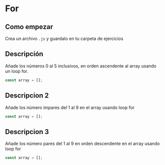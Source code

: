 # For

## Como empezar

Crea un archivo `.js` y guardalo en tu carpeta de ejercicios

## Descripción

Añade los números 0 al 5 inclusivos, en orden ascendente al array usando un loop for.

```js
const array = [];
```

## Descripcion 2

Añade los número impares del 1 al 9 en el array usando loop for

```js
const array = [];
```

## Descripcion 3

Añade los número pares del 1 al 9 en orden descendente en el array usando loop for

```js
const array = [];
```
